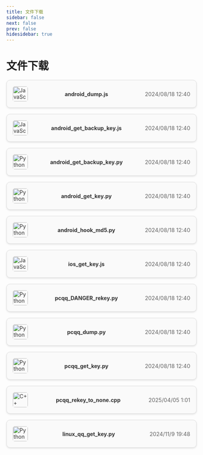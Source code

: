 ```yaml
---
title: 文件下载
sidebar: false
next: false 
prev: false
hidesidebar: true
---
```


# 文件下载

<div class="file-list">
  <!-- 文件项开始 -->
  <a href="/files/android_dump.js" download class="file-item">
    <div class="file-icon">
      <img src="/icons/javascript.svg" alt="JavaScript" />
    </div>
    <div class="file-name">android_dump.js</div>
    <div class="file-date">2024/08/18 12:40</div>
  </a>

  <a href="/files/android_get_backup_key.js" download class="file-item">
    <div class="file-icon">
      <img src="/icons/javascript.svg" alt="JavaScript" />
    </div>
    <div class="file-name">android_get_backup_key.js</div>
    <div class="file-date">2024/08/18 12:40</div>
  </a>

  <a href="/files/android_get_backup_key.py" download class="file-item">
    <div class="file-icon">
      <img src="/icons/python.svg" alt="Python" />
    </div>
    <div class="file-name">android_get_backup_key.py</div>
    <div class="file-date">2024/08/18 12:40</div>
  </a>

  <a href="/files/android_get_key.py" download class="file-item">
    <div class="file-icon">
      <img src="/icons/python.svg" alt="Python" />
    </div>
    <div class="file-name">android_get_key.py</div>
    <div class="file-date">2024/08/18 12:40</div>
  </a>

  <a href="/files/android_hook_md5.py" download class="file-item">
    <div class="file-icon">
      <img src="/icons/python.svg" alt="Python" />
    </div>
    <div class="file-name">android_hook_md5.py</div>
    <div class="file-date">2024/08/18 12:40</div>
  </a>

  <a href="/files/ios_get_key.js" download class="file-item">
    <div class="file-icon">
      <img src="/icons/javascript.svg" alt="JavaScript" />
    </div>
    <div class="file-name">ios_get_key.js</div>
    <div class="file-date">2024/08/18 12:40</div>
  </a>

  <a href="/files/pcqq_DANGER_rekey.py" download class="file-item">
    <div class="file-icon">
      <img src="/icons/python.svg" alt="Python" />
    </div>
    <div class="file-name">pcqq_DANGER_rekey.py</div>
    <div class="file-date">2024/08/18 12:40</div>
  </a>

  <a href="/files/pcqq_dump.py" download class="file-item">
    <div class="file-icon">
      <img src="/icons/python.svg" alt="Python" />
    </div>
    <div class="file-name">pcqq_dump.py</div>
    <div class="file-date">2024/08/18 12:40</div>
  </a>

  <a href="/files/pcqq_get_key.py" download class="file-item">
    <div class="file-icon">
      <img src="/icons/python.svg" alt="Python" />
    </div>
    <div class="file-name">pcqq_get_key.py</div>
    <div class="file-date">2024/08/18 12:40</div>
  </a>

  <a href="/files/pcqq_rekey_to_none.cpp" download class="file-item">
    <div class="file-icon">
      <img src="/icons/cplusplus.svg" alt="C++" />
    </div>
    <div class="file-name">pcqq_rekey_to_none.cpp</div>
    <div class="file-date">2025/04/05 1:01</div>
  </a>

  <a href="/files/linux_qq_get_key.py" download class="file-item">
    <div class="file-icon">
      <img src="/icons/python.svg" alt="Python" />
    </div>
    <div class="file-name">linux_qq_get_key.py</div>
    <div class="file-date">2024/11/9 19:48</div>
  </a>
  <!-- 文件项结束 -->
</div>

<style>
/* 文件列表样式 */
.file-list {
  display: flex;
  flex-direction: column;
  gap: 1rem;
}

.file-item {
  background-color: var(--file-bg-color);
  border: 1px solid var(--file-border-color);
  border-radius: 10px;
  padding: 1rem;
  display: flex;
  align-items: center;
  justify-content: space-between;
  text-decoration: none !important; 
  color: var(--file-text-color) !important; 
  font-weight: normal !important; 
  box-shadow: 0 2px 4px rgba(0, 0, 0, 0.1);
  transition: box-shadow 0.3s ease, transform 0.3s ease;
}

.file-item:hover {
  box-shadow: 0 4px 8px rgba(0, 0, 0, 0.15);
  transform: translateY(-2px);
}

.file-icon img {
  width: 40px;
  height: 40px;
  border-radius: 5px;
  transition: filter 0.3s ease;
}

.dark .file-icon img {
  filter: invert(1) brightness(2);
}

.file-name {
  font-weight: bold;
}

.file-date {
  color: var(--file-date-color);
  font-size: 0.9rem;
}

/* 全局变量：浅色模式 */
:root {
  --file-bg-color: rgba(250, 250, 250, 1);
  --file-border-color: rgba(220, 220, 220, 1);
  --file-text-color: rgba(50, 50, 50, 1); /* 黑色字体 */
  --file-date-color: rgba(100, 100, 100, 1);
}

/* 深色模式 */
.dark {
  --file-bg-color: rgba(32, 33, 39, 1);
  --file-border-color: rgba(48, 48, 48, 1);
  --file-text-color: rgba(220, 220, 220, 1); /* 白色字体 */
  --file-date-color: rgba(161, 161, 161, 1);
}

.vp-doc a {
  color: inherit !important;
  text-decoration: none !important;
  font-weight: normal !important;
}
</style>
